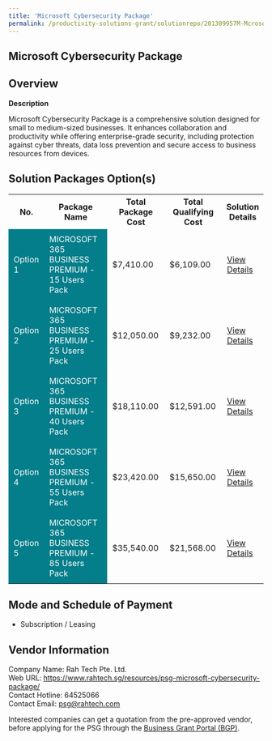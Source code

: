 ```yaml
---
title: 'Microsoft Cybersecurity Package'
permalink: /productivity-solutions-grant/solutionrepo/201309957M-Mcrosoft-Cybrscurty-Pckg-G
---
```


## Microsoft Cybersecurity Package

## Overview

**Description**

Microsoft Cybersecurity Package is a comprehensive solution designed for small to medium-sized businesses. It enhances collaboration and productivity while offering enterprise-grade security, including protection against cyber threats, data loss prevention and secure access to business resources from devices.

## Solution Packages Option(s)

<table>
<tr>
<th><b>No.</b></th>
<th><b>Package Name</b></th>
<th><b>Total Package Cost</b></th>
<th><b>Total Qualifying Cost</b></th>
<th><b>Solution Details</b></th>
</tr>
<tr>
<td style='padding: 10px; background-color: #037E8A; color: #FFFFFF;'>Option 1</td>
<td style='padding: 10px; background-color: #037E8A; color: #FFFFFF;'>MICROSOFT 365 BUSINESS PREMIUM - 15 Users Pack</td>
<td style='padding: 10px;'>$7,410.00</td>
<td style='padding: 10px;'>$6,109.00</td>
<td style='padding: 10px;'><a href='/images/psg/201309957M_20240201_17102024_Desensitised_Annex3_Part1.pdf' target='_blank'>View Details</a></td>
</tr>
<tr>
<td style='padding: 10px; background-color: #037E8A; color: #FFFFFF;'>Option 2</td>
<td style='padding: 10px; background-color: #037E8A; color: #FFFFFF;'>MICROSOFT 365 BUSINESS PREMIUM - 25 Users Pack</td>
<td style='padding: 10px;'>$12,050.00</td>
<td style='padding: 10px;'>$9,232.00</td>
<td style='padding: 10px;'><a href='/images/psg/201309957M_20240201_17102024_Desensitised_Annex3_Part2.pdf' target='_blank'>View Details</a></td>
</tr>
<tr>
<td style='padding: 10px; background-color: #037E8A; color: #FFFFFF;'>Option 3</td>
<td style='padding: 10px; background-color: #037E8A; color: #FFFFFF;'>MICROSOFT 365 BUSINESS PREMIUM - 40 Users Pack</td>
<td style='padding: 10px;'>$18,110.00</td>
<td style='padding: 10px;'>$12,591.00</td>
<td style='padding: 10px;'><a href='/images/psg/201309957M_20240201_17102024_Desensitised_Annex3_Part3.pdf' target='_blank'>View Details</a></td>
</tr>
<tr>
<td style='padding: 10px; background-color: #037E8A; color: #FFFFFF;'>Option 4</td>
<td style='padding: 10px; background-color: #037E8A; color: #FFFFFF;'>MICROSOFT 365 BUSINESS PREMIUM - 55 Users Pack</td>
<td style='padding: 10px;'>$23,420.00</td>
<td style='padding: 10px;'>$15,650.00</td>
<td style='padding: 10px;'><a href='/images/psg/201309957M_20240201_17102024_Desensitised_Annex3_Part4.pdf' target='_blank'>View Details</a></td>
</tr>
<tr>
<td style='padding: 10px; background-color: #037E8A; color: #FFFFFF;'>Option 5</td>
<td style='padding: 10px; background-color: #037E8A; color: #FFFFFF;'>MICROSOFT 365 BUSINESS PREMIUM - 85 Users Pack</td>
<td style='padding: 10px;'>$35,540.00</td>
<td style='padding: 10px;'>$21,568.00</td>
<td style='padding: 10px;'><a href='/images/psg/201309957M_20240201_17102024_Desensitised_Annex3_Part5.pdf' target='_blank'>View Details</a></td>
</tr>
</table>

## Mode and Schedule of Payment

 - Subscription / Leasing

## Vendor Information

 Company Name: Rah Tech Pte. Ltd.<br>Web URL: https://www.rahtech.sg/resources/psg-microsoft-cybersecurity-package/ <br>Contact Hotline: 64525066 <br>Contact Email: psg@rahtech.com <br>

Interested companies can get a quotation from the pre-approved vendor, before applying for the PSG through the <a href='https://www.businessgrants.gov.sg/' target='_blank' rel='noopener'>Business Grant Portal (BGP)</a>.

<script src="/jquery/resize-tables.js"></script>
